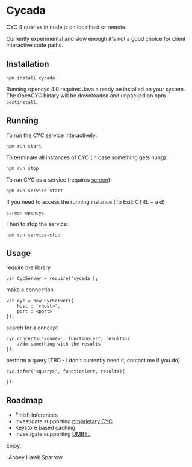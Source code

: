 Cycada
======

CYC 4 queries in node.js on localhost or remote.

Currently experimental and slow enough it's not a good choice for client interactive code paths.

Installation
------------

    npm install cycada

Running opencyc 4.0 requires Java already be installed on your system. The OpenCYC binary will be downloaded and unpacked on npm `postinstall`.


Running
-------

To run the CYC service interactively:

    npm run start

To terminate all instances of CYC (in case something gets hung):

    npm run stop

To run CYC as a service (requires [screen](https://www.gnu.org/software/screen/manual/screen.html)):

    npm run service-start

If you need to access the running instance (To Exit: CTRL + a d)

    screen opencyc

Then to stop the service:

    npm run service-stop

Usage
-----

require the library

    var CycServer = require('cycada');

make a connection

    var cyc = new CycServer({
        host : '<host>',
        port : <port>
    });

search for a concept

    cyc.concepts('<name>', function(err, results){
        //do something with the results
    });

perform a query [TBD - I don't currently need it, contact me if you do]

    cyc.infer('<query>', function(err, results){

    });

Roadmap
-------

- Finish inferences
- Investigate supporting [proprietary CYC](http://dev.cyc.com)
- Keystore based caching
- Investigate supporting [UMBEL](https://en.wikipedia.org/wiki/UMBEL)

Enjoy,

-Abbey Hawk Sparrow
